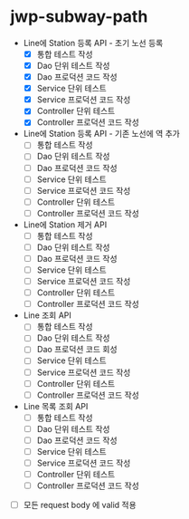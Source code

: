 # jwp-subway-path

- Line에 Station 등록 API - 초기 노선 등록
  - [x] 통합 테스트 작성
  - [x] Dao 단위 테스트 작성
  - [x] Dao 프로덕션 코드 작성
  - [x] Service 단위 테스트
  - [x] Service 프로덕션 코드 작성 
  - [x] Controller 단위 테스트
  - [x] Controller 프로덕션 코드 작성

- Line에 Station 등록 API - 기존 노선에 역 추가
  - [ ] 통합 테스트 작성
  - [ ] Dao 단위 테스트 작성
  - [ ] Dao 프로덕션 코드 작성
  - [ ] Service 단위 테스트
  - [ ] Service 프로덕션 코드 작성
  - [ ] Controller 단위 테스트
  - [ ] Controller 프로덕션 코드 작성

- Line에 Station 제거 API
    - [ ] 통합 테스트 작성
    - [ ] Dao 단위 테스트 작성
    - [ ] Dao 프로덕션 코드 작성
    - [ ] Service 단위 테스트
    - [ ] Service 프로덕션 코드 작성
    - [ ] Controller 단위 테스트
    - [ ] Controller 프로덕션 코드 작성

- Line 조회 API
    - [ ] 통합 테스트 작성
    - [ ] Dao 단위 테스트 작성
    - [ ] Dao 프로덕션 코드 회성
    - [ ] Service 단위 테스트
    - [ ] Service 프로덕션 코드 작성
    - [ ] Controller 단위 테스트
    - [ ] Controller 프로덕션 코드 작성

- Line 목록 조회 API
    - [ ] 통합 테스트 작성
    - [ ] Dao 단위 테스트 작성
    - [ ] Dao 프로덕션 코드 작성
    - [ ] Service 단위 테스트
    - [ ] Service 프로덕션 코드 작성
    - [ ] Controller 단위 테스트
    - [ ] Controller 프로덕션 코드 작성

- [ ] 모든 request body 에 valid 적용
